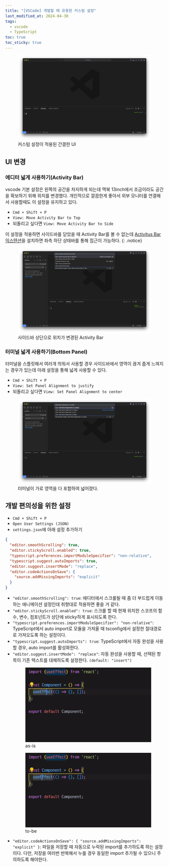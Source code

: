 ```yaml
---
title: "[VSCode] 개발할 때 유용한 커스텀 설정"
last_modified_at: 2024-04-30
tags:
  - vscode
  - TypeScript
toc: true
toc_sticky: true
---
```


<figure>
   <img src="/assets/images/2024-04-30-vscode-custom-settings/image.png" />
   <figcaption>커스텀 설정이 적용된 간결한 UI</figcaption>
 </figure>

## UI 변경

### 에디터 넓게 사용하기(Activity Bar)

vscode 기본 설정은 왼쪽의 공간을 차지하게 되는데 맥북 13inch에서 조금이라도 공간을 확보하기 위해 위치를 변경했다. 개인적으로 깔끔한게 좋아서 외부 모니터를 연결해서 사용할때도 이 설정을 유지하고 있다.

- `Cmd + Shift + P`
- `View: Move Activity Bar to Top`
- 되돌리고 싶다면 `View: Move Activity Bar to Side`

이 설정을 적용하면 사이드바를 닫았을 때 Activity Bar를 볼 수 없는데 [Activitus Bar 익스텐션](https://marketplace.visualstudio.com/items?itemName=Gruntfuggly.activitusbar)을 설치하면 좌측 하단 상태바를 통해 접근이 가능하다.
{: .notice}

<figure>
   <img src="/assets/images/2024-04-30-vscode-custom-settings/image-1.png" />
   <figcaption>사이드바 상단으로 위치가 변경된 Activity Bar</figcaption>
 </figure>

### 터미널 넓게 사용하기(Bottom Panel)

터미널을 스플릿해서 여러개 띄워서 사용할 경우 사이드바에서 영역이 끊겨 좁게 느껴지는 경우가 있는데 아래 설정을 통해 넓게 사용할 수 있다.

- `Cmd + Shift + P`
- `View: Set Panel Alignment to justify`
- 되돌리고 싶다면 `View: Set Panel Alignment to center`

<figure>
   <img src="/assets/images/2024-04-30-vscode-custom-settings/image-2.png" />
   <figcaption>터미널이 가로 영역을 다 포함하여 넓어졌다.</figcaption>
 </figure>

## 개발 편의성을 위한 설정

- `Cmd + Shift + P`
- `Open User Settings (JSON)`
- `settings.json`에 아래 설정 추가하기

```json
{
  "editor.smoothScrolling": true,
  "editor.stickyScroll.enabled": true,
  "typescript.preferences.importModuleSpecifier": "non-relative",
  "typescript.suggest.autoImports": true,
  "editor.suggest.insertMode": "replace",
  "editor.codeActionsOnSave": {
    "source.addMissingImports": "explicit"
  }
}
```

- `"editor.smoothScrolling": true`: 에디터에서 스크롤될 때 좀 더 부드럽게 이동하는 애니메이션 설정인데 취향대로 적용하면 좋을 거 같다.
- `"editor.stickyScroll.enabled": true`: 스크롤 할 때 현재 위치한 스코프의 함수, 변수, 컴포넌트가 상단에 sticky하게 표시되도록 한다.
- `"typescript.preferences.importModuleSpecifier": "non-relative"`: TypeScript에서 auto import로 모듈을 가져올 때 tsconfig에서 설정한 절대경로로 가져오도록 하는 설정이다.
- `"typescript.suggest.autoImports": true`: TypeScript에서 자동 완성을 사용할 경우, auto import를 활성화한다.
- `"editor.suggest.insertMode": "replace"`: 자동 완성을 사용할 때, 선택된 항목이 기존 텍스트를 대체하도록 설정한다. `(default: "insert")`
  <div class="flex-row">
    <figure>
      <img src="/assets/images/2024-04-30-vscode-custom-settings/suggest-insertMode-default.gif" />
      <figcaption>as-is</figcaption>
    </figure>
    <figure>
      <img src="/assets/images/2024-04-30-vscode-custom-settings/suggest-insertMode-replace.gif" />
      <figcaption>to-be</figcaption>
    </figure>
  </div>
- `"editor.codeActionsOnSave": {
  "source.addMissingImports": "explicit"
}`:
  파일을 저장할 때 자동으로 누락된 import를 추가하도록 하는 설정이다. 다만, 저장을 여러번 반복해서 누를 경우 동일한 import 추가될 수 있으니 주의하도록 해야한다.
